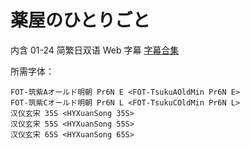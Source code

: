 # 薬屋のひとりごと

内含 01-24 简繁日双语 Web 字幕
[字幕合集](https://github.com/Nekomoekissaten-SUB/Nekomoekissaten-Storage/releases/download/subtitle_pkg/Kusuriya_no_Hitorigoto_Web_JPCH.7z)

所需字体：
```
FOT-筑紫Aオールド明朝 Pr6N E <FOT-TsukuAOldMin Pr6N E>
FOT-筑紫Cオールド明朝 Pr6N L <FOT-TsukuCOldMin Pr6N L>
汉仪玄宋 35S <HYXuanSong 35S>
汉仪玄宋 55S <HYXuanSong 55S>
汉仪玄宋 65S <HYXuanSong 65S>
```
